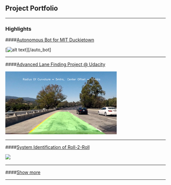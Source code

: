## Project Portfolio
--------

### Highlights 

####[Autonomous Bot for MIT Duckietown](/auto_bot)

[![alt text](<img width ="350" src="images/autonomous_bot.jpg?raw=true"/>)][/auto_bot]

---
####[Advanced Lane Finding Project @ Udacity](/adv_lane_finding)

<img width ="350" src="images/lane_output.jpg?raw=true"/>

---
####[System Identification of Roll-2-Roll](/sys_id_roll_2_roll)

<img width ="350" src="images/roll2roll.png?raw=true"/>

--- 

####[Show more](/projects_page)

---
